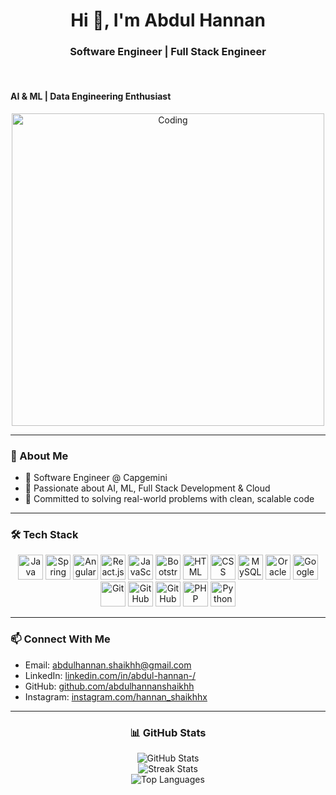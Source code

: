 <h1 align="center">Hi 👋, I'm Abdul Hannan</h1>
<h3 align="center">Software Engineer | Full Stack Engineer</h3>
<br>
<h4> AI & ML | Data Engineering Enthusiast</h4>

<p align="center">
  <img src="https://cdn.dribbble.com/users/1059583/screenshots/4171367/coding-freak.gif" alt="Coding" width="500">
</p>

---

<h3>🚀 About Me</h3>
<ul>
  <li>💼 Software Engineer @ Capgemini</li>
  <li>🔬 Passionate about AI, ML, Full Stack Development & Cloud</li>
  <li>🎯 Committed to solving real-world problems with clean, scalable code</li>
</ul>

---

<h3>🛠️ Tech Stack</h3>
<p align="center">
  <img src="https://cdn.jsdelivr.net/gh/devicons/devicon/icons/java/java-original.svg" title="Java" width="40" />
  <img src="https://cdn.jsdelivr.net/gh/devicons/devicon/icons/spring/spring-original.svg" title="Spring Boot" width="40" />
  <img src="https://angular.io/assets/images/logos/angular/angular.svg" title="Angular" width="40" />
  <img src="https://cdn.jsdelivr.net/gh/devicons/devicon/icons/react/react-original.svg" title="React.js" width="40" />
  <img src="https://cdn.jsdelivr.net/gh/devicons/devicon/icons/javascript/javascript-original.svg" title="JavaScript" width="40" />
  <img src="https://cdn.jsdelivr.net/gh/devicons/devicon/icons/bootstrap/bootstrap-original.svg" title="Bootstrap" width="40" />
  <img src="https://cdn.jsdelivr.net/gh/devicons/devicon/icons/html5/html5-original.svg" title="HTML" width="40" />
  <img src="https://cdn.jsdelivr.net/gh/devicons/devicon/icons/css3/css3-original.svg" title="CSS" width="40" />
  <img src="https://cdn.jsdelivr.net/gh/devicons/devicon/icons/mysql/mysql-original.svg" title="MySQL" width="40" />
  <img src="https://cdn.jsdelivr.net/gh/devicons/devicon/icons/oracle/oracle-original.svg" title="Oracle" width="40" />
  <img src="https://www.vectorlogo.zone/logos/google_cloud/google_cloud-icon.svg" title="Google Cloud Platform" width="40" />
  <img src="https://cdn.jsdelivr.net/gh/devicons/devicon/icons/git/git-original.svg" title="Git" width="40" />
  <img src="https://cdn.jsdelivr.net/gh/devicons/devicon/icons/github/github-original.svg" title="GitHub" width="40" />
  <img src="https://avatars.githubusercontent.com/u/96394820?s=200&v=4" title="GitHub Copilot" width="40" />
  <img src="https://cdn.jsdelivr.net/gh/devicons/devicon/icons/php/php-original.svg" title="PHP" width="40" />
  <img src="https://cdn.jsdelivr.net/gh/devicons/devicon/icons/python/python-original.svg" title="Python" width="40" />
</p>

---

<h3>📫 Connect With Me</h3>
<ul>
  <li>Email: <a href="mailto:abdulhannan.shaikhh@gmail.com">abdulhannan.shaikhh@gmail.com</a></li>
  <li>LinkedIn: <a href="https://www.linkedin.com/in/abdul-hannan-/">linkedin.com/in/abdul-hannan-/</a></li>
  <li>GitHub: <a href="https://github.com/abdulhannanshaikhh">github.com/abdulhannanshaikhh</a></li>
  <li>Instagram: <a href="https://www.instagram.com/hannan_shaikhhx">instagram.com/hannan_shaikhhx</a></li>
</ul>

---

<h3 align="center">📊 GitHub Stats</h3>
<p align="center">
  <img src="https://github-readme-stats.vercel.app/api?username=abdulhannanshaikhh&show_icons=true&theme=tokyonight" alt="GitHub Stats" />
  <br>
  <img src="https://github-readme-streak-stats.herokuapp.com?user=abdulhannanshaikhh&theme=tokyonight" alt="Streak Stats" />
  <br>
  <img src="https://github-readme-stats.vercel.app/api/top-langs/?username=abdulhannanshaikhh&layout=compact&theme=tokyonight" alt="Top Languages" />
</p>
